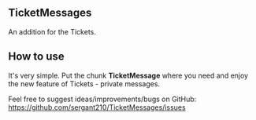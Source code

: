 ## TicketMessages

An addition for the Tickets.

## How to use

It's very simple. Put the chunk **TicketMessage** where you need and enjoy the new feature of Tickets - private messages.

Feel free to suggest ideas/improvements/bugs on GitHub:
https://github.com/sergant210/TicketMessages/issues
